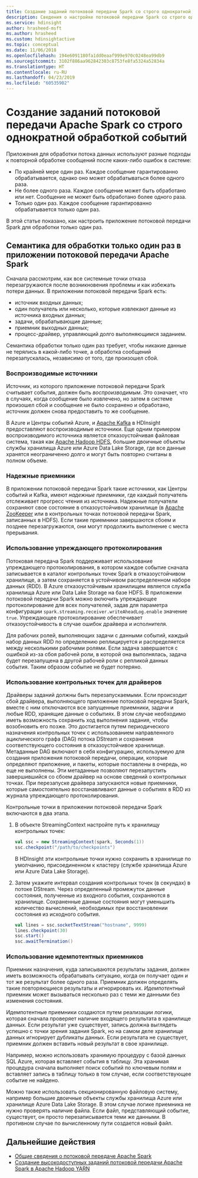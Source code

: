 ```yaml
---
title: Создание заданий потоковой передачи Spark со строго однократной обработкой событий в Azure HDInsight
description: Сведения о настройке потоковой передачи Spark со строго однократной обработкой событий.
ms.service: hdinsight
author: hrasheed-msft
ms.author: hrasheed
ms.custom: hdinsightactive
ms.topic: conceptual
ms.date: 11/06/2018
ms.openlocfilehash: 194e6091180fa1dd0eaaf999e970c0248ea99db9
ms.sourcegitcommit: 3102f886aa962842303c8753fe8fa5324a52834a
ms.translationtype: HT
ms.contentlocale: ru-RU
ms.lasthandoff: 04/23/2019
ms.locfileid: "60535902"
---
```

# <a name="create-apache-spark-streaming-jobs-with-exactly-once-event-processing"></a>Создание заданий потоковой передачи Apache Spark со строго однократной обработкой событий

Приложения для обработки потока данных используют разные подходы к повторной обработке сообщений после каких-либо ошибок в системе:

* По крайней мере один раз. Каждое сообщение гарантированно обрабатывается, однако оно может обрабатываться более одного раза.
* Не более одного раза. Каждое сообщение может быть обработано или нет. Сообщение не может быть обработано более одного раза.
* Только один раз. Каждое сообщение гарантированно обрабатывается только один раз.

В этой статье показано, как настроить приложение потоковой передачи Spark для обработки только один раз.

## <a name="exactly-once-semantics-with-apache-spark-streaming"></a>Семантика для обработки только один раз в приложении потоковой передачи Apache Spark

Сначала рассмотрим, как все системные точки отказа перезагружаются после возникновения проблемы и как избежать потери данных. В приложении потоковой передачи Spark есть:

* источник входных данных;
* один получатель или несколько, которые извлекают данные из источника входных данных;
* задачи, обрабатывающие данные;
* приемник выходных данных;
* процесс-драйвер, управляющий долго выполняющимся заданием.

Семантика обработки только один раз требует, чтобы никакие данные не терялись в какой-либо точке, а обработка сообщений перезапускалась, независимо от того, где произошел сбой.

### <a name="replayable-sources"></a>Воспроизводимые источники

Источник, из которого приложение потоковой передачи Spark считывает события, должен быть *воспроизводимым*. Это означает, что в случаях, когда сообщение было извлечено, но затем в системе произошел сбой и сообщение не было сохранено и обработано, источник должен снова предоставить то же сообщение.

В Azure и Центры событий Azure, и [Apache Kafka](https://kafka.apache.org/) в HDInsight предоставляют воспроизводимые источники. Еще одним примером воспроизводимого источника является отказоустойчивая файловая система, такая как [Apache Hadoop HDFS](https://hadoop.apache.org/docs/r1.2.1/hdfs_design.html), большие двоичные объекты службы хранилища Azure или Azure Data Lake Storage, где все данные хранятся неограниченно долго и могут быть повторно считаны в полном объеме.

### <a name="reliable-receivers"></a>Надежные приемники

В приложении потоковой передачи Spark такие источники, как Центры событий и Kafka, имеют *надежные приемники*, где каждый получатель отслеживает прогресс чтения из источника. Надежные получатели сохраняют свое состояние в отказоустойчивом хранилище (в [Apache ZooKeeper](https://zookeeper.apache.org/) или в контрольных точках потоковой передачи Spark, записанных в HDFS). Если такие приемники завершаются сбоем и позднее перезагружаются, они могут продолжить выполнение с места прерывания.

### <a name="use-the-write-ahead-log"></a>Использование упреждающего протоколирования

Потоковая передача Spark поддерживает использование упреждающего протоколирования, в котором каждое событие сначала записывается в каталог контрольных точек Spark в отказоустойчивом хранилище, а затем сохраняется в устойчивом распределенном наборе данных (RDD). В Azure отказоустойчивым хранилищем является служба хранилища Azure или Data Lake Storage на базе HDFS. В приложении потоковой передачи Spark можно включить упреждающее протоколирование для всех получателей, задав для параметра конфигурации `spark.streaming.receiver.writeAheadLog.enable` значение `true`. Упреждающее протоколирование обеспечивает отказоустойчивость в случае ошибок драйвера и исполнителя.

Для рабочих ролей, выполняющих задачи с данными событий, каждый набор данных RDD по определению реплицируется и распределяется между несколькими рабочими ролями. Если задача завершается с ошибкой из-за сбоя рабочей роли, в которой она выполнялась, задача будет перезапущена в другой рабочей роли с репликой данных события. Таким образом событие не будет потеряно.

### <a name="use-checkpoints-for-drivers"></a>Использование контрольных точек для драйверов

Драйверы заданий должны быть перезапускаемыми. Если происходит сбой драйвера, выполняющего приложение потоковой передачи Spark, вместе с ним отключаются все запущенные приемники, задачи и любые RDD, хранящие данные о событиях. В этом случае необходимо иметь возможность сохранить ход выполнения задания, чтобы возобновить его позже. Это достигается путем периодического назначения контрольных точек с использованием направленного ациклического графа (DAG) потока DStream и сохранения соответствующего состояния в отказоустойчивое хранилище. Метаданные DAG включают в себя конфигурацию, используемую для создания приложения потоковой передачи, операции, которые определяют приложение, и пакеты, которые поставлены в очередь, но еще не выполнены. Эти метаданные позволяют перезапустить завершившийся со сбоем драйвер на основе сведений о контрольных точках. При перезапуске драйвера запускаются новые приемники, которые самостоятельно восстанавливают данные о событиях в RDD из журнала упреждающего протоколирования.

Контрольные точки в приложении потоковой передачи Spark включаются в два этапа. 

1. В объекте StreamingContext настройте путь к хранилищу контрольных точек:

    ```Scala
    val ssc = new StreamingContext(spark, Seconds(1))
    ssc.checkpoint("/path/to/checkpoints")
    ```

    В HDInsight эти контрольные точки нужно сохранить в хранилище по умолчанию, присоединенном к кластеру (службе хранилища Azure или Azure Data Lake Storage).

2. Затем укажите интервал создания контрольных точек (в секундах) в потоке DStream. Через определенный промежуток данные состояния, полученные из входного события, сохраняются в хранилище. Сохраненные данные состояния могут уменьшить количество вычислений, необходимых при восстановлении состояния из исходного события.

    ```Scala
    val lines = ssc.socketTextStream("hostname", 9999)
    lines.checkpoint(30)
    ssc.start()
    ssc.awaitTermination()
    ```

### <a name="use-idempotent-sinks"></a>Использование идемпотентных приемников

Приемник назначения, куда записываются результаты задания, должен иметь возможность обрабатывать ситуацию, когда он получает один и тот же результат более одного раза. Приемник должен определять такие повторяющиеся результаты и игнорировать их. *Идемпотентный* приемник может вызываться несколько раз с теми же данными без изменения состояния.

Идемпотентные приемники создаются путем реализации логики, которая сначала проверяет наличие входящего результата в хранилище данных. Если результат уже существует, запись должна выглядеть успешно с точки зрения задания Spark, но на самом деле хранилище данных игнорирует дубликаты данных. Если результата не существует, приемник должен вставить новый результат в свое хранилище. 

Например, можно использовать хранимую процедуру с базой данных SQL Azure, которая вставляет события в таблицу. Эта хранимая процедура сначала выполняет поиск событий по ключевым полям и вставляет запись в таблицу только в том случае, если соответствующее событие не найдено.

Можно также использовать секционированную файловую систему, например большие двоичные объекты службы хранилища Azure или хранилище Azure Data Lake Storage. В этом случае логике приемника не нужно проверять наличие файла. Если файл, представляющий событие, существует, он просто перезаписывается теми же данными. В противном случае по вычисленному пути создается новый файл.

## <a name="next-steps"></a>Дальнейшие действия

* [Общие сведения о потоковой передаче Apache Spark](apache-spark-streaming-overview.md)
* [Создание высокодоступных заданий потоковой передачи Apache Spark в Apache Hadoop YARN](apache-spark-streaming-high-availability.md)
